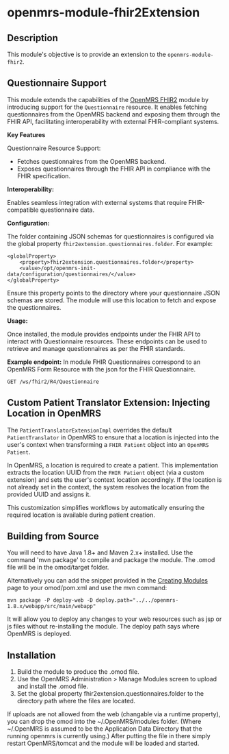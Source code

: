 
openmrs-module-fhir2Extension
==========================


Description
-----------
This module's objective is to provide an extension to the `openmrs-module-fhir2`.

## Questionnaire Support

This module extends the capabilities of the [OpenMRS FHIR2](https://github.com/openmrs/openmrs-module-fhir2) module by introducing support for the `Questionnaire` resource. It enables fetching questionnaires from the OpenMRS backend and exposing them through the FHIR API, facilitating interoperability with external FHIR-compliant systems.

**Key Features**

Questionnaire Resource Support:
- Fetches questionnaires from the OpenMRS backend.
- Exposes questionnaires through the FHIR API in compliance with the   
  FHIR specification.

**Interoperability:**

Enables seamless integration with external systems that require FHIR-compatible questionnaire data.

**Configuration:**

The folder containing JSON schemas for questionnaires is configured via the global property `fhir2extension.questionnaires.folder`. For example:

    <globalProperty>
	    <property>fhir2extension.questionnaires.folder</property>
	    <value>/opt/openmrs-init-data/configuration/questionnaires/</value>
	</globalProperty>

Ensure this property points to the directory where your questionnaire JSON schemas are stored. The module will use this location to fetch and expose the questionnaires.

**Usage:**

Once installed, the module provides endpoints under the FHIR API to interact with Questionnaire resources. These endpoints can be used to retrieve and manage questionnaires as per the FHIR standards.

**Example endpoint:**
In module FHIR Questionnaires correspond to an OpenMRS Form Resource with the json for the FHIR Questionnaire.

    GET /ws/fhir2/R4/Questionnaire

## Custom Patient Translator Extension: Injecting Location in OpenMRS

The `PatientTranslatorExtensionImpl` overrides the default `PatientTranslator` in OpenMRS to ensure that a location is injected into the user's context when transforming a `FHIR Patient` object into an `OpenMRS Patient`.

In OpenMRS, a location is required to create a patient. This implementation extracts the location UUID from the `FHIR Patient` object (via a custom extension) and sets the user's context location accordingly. If the location is not already set in the context, the system resolves the location from the provided UUID and assigns it.

This customization simplifies workflows by automatically ensuring the required location is available during patient creation.

Building from Source
--------------------
You will need to have Java 1.8+ and Maven 2.x+ installed.  Use the command 'mvn package' to
compile and package the module.  The .omod file will be in the omod/target folder.

Alternatively you can add the snippet provided in the [Creating Modules](https://wiki.openmrs.org/x/cAEr) page to your
omod/pom.xml and use the mvn command:

    mvn package -P deploy-web -D deploy.path="../../openmrs-1.8.x/webapp/src/main/webapp"

It will allow you to deploy any changes to your web
resources such as jsp or js files without re-installing the module. The deploy path says
where OpenMRS is deployed.

Installation
------------
1. Build the module to produce the .omod file.
2. Use the OpenMRS Administration > Manage Modules screen to upload and install the .omod file.
3. Set the global property fhir2extension.questionnaires.folder to the directory path where the files are located.

If uploads are not allowed from the web (changable via a runtime property), you can drop the omod
into the ~/.OpenMRS/modules folder.  (Where ~/.OpenMRS is assumed to be the Application
Data Directory that the running openmrs is currently using.)  After putting the file in there
simply restart OpenMRS/tomcat and the module will be loaded and started.
